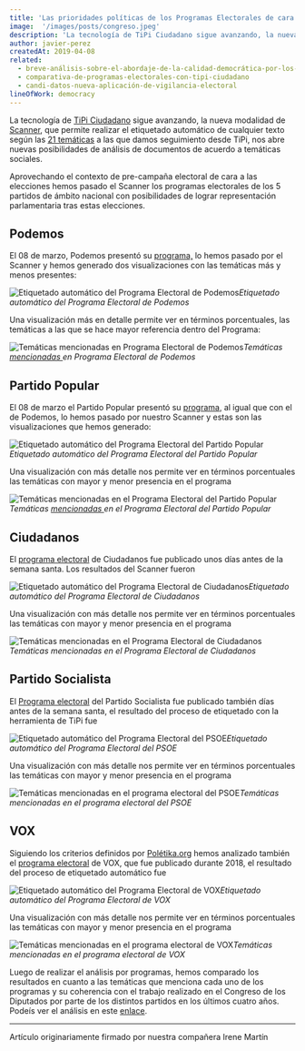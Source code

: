 ```yaml
---
title: 'Las prioridades políticas de los Programas Electorales de cara a las Elecciones Generales'
image:  '/images/posts/congreso.jpeg'
description: 'La tecnología de TiPi Ciudadano sigue avanzando, la nueva modalidad de Scanner, que permite realizar el etiquetado automático de cualquier…'
author: javier-perez
createdAt: 2019-04-08
related:
  - breve-análisis-sobre-el-abordaje-de-la-calidad-democrática-por-los-partidos-políticos-en-españa 
  - comparativa-de-programas-electorales-con-tipi-ciudadano
  - candi-datos-nueva-aplicación-de-vigilancia-electoral
lineOfWork: democracy
---
```



La tecnología de [TiPi Ciudadano](https://tipiciudadano.es/) sigue avanzando, la nueva modalidad de [Scanner](https://tipiciudadano.es/scanner), que permite realizar el etiquetado automático de cualquier texto según las [21 temáticas](https://tipiciudadano.es/topics) a las que damos seguimiento desde TiPi, nos abre nuevas posibilidades de análisis de documentos de acuerdo a temáticas sociales.

Aprovechando el contexto de pre-campaña electoral de cara a las elecciones hemos pasado el Scanner los programas electorales de los 5 partidos de ámbito nacional con posibilidades de lograr representación parlamentaria tras estas elecciones.

## Podemos

El 08 de marzo, Podemos presentó su [programa,](https://podemos.info/programa-2/) lo hemos pasado por el Scanner y hemos generado dos visualizaciones con las temáticas más y menos presentes:

![Etiquetado automático del Programa Electoral de Podemos](/images/posts/programapodemos.png)*Etiquetado automático del Programa Electoral de Podemos*

Una visualización más en detalle permite ver en términos porcentuales, las temáticas a las que se hace mayor referencia dentro del Programa:

![Temáticas [mencionadas ](https://datawrapper.dwcdn.net/oI8ON/2/)en Programa Electoral de Podemos](/images/posts/mencionespodemos.png)*Temáticas [mencionadas ](https://datawrapper.dwcdn.net/oI8ON/2/)en Programa Electoral de Podemos*

## Partido Popular

El 08 de marzo el Partido Popular presentó su [programa,](https://ppvalorseguro.es/archivos/programa_electoral.pdf) al igual que con el de Podemos, lo hemos pasado por nuestro Scanner y estas son las visualizaciones que hemos generado:

![Etiquetado automático del Programa Electoral del Partido Popular](/images/posts/programapp.png)*Etiquetado automático del Programa Electoral del Partido Popular*

Una visualización con más detalle nos permite ver en términos porcentuales las temáticas con mayor y menor presencia en el programa

![Temáticas [mencionadas ](https://datawrapper.dwcdn.net/rnOMf/1/)en el Programa Electoral del Partido Popular](/images/posts/mencionespp.png)*Temáticas [mencionadas ](https://datawrapper.dwcdn.net/rnOMf/1/)en el Programa Electoral del Partido Popular*

## Ciudadanos

El [programa electoral](https://www.ciudadanos-cs.org/programa-electoral) de Ciudadanos fue publicado unos días antes de la semana santa. Los resultados del Scanner fueron

![Etiquetado automático del Programa Electoral de Ciudadanos](/images/posts/programacs.png)*Etiquetado automático del Programa Electoral de Ciudadanos*

Una visualización con más detalle nos permite ver en términos porcentuales las temáticas con mayor y menor presencia en el programa

![Temáticas mencionadas en el Programa Electoral de Ciudadanos](/images/posts/mencionescs.png)*Temáticas mencionadas en el Programa Electoral de Ciudadanos*

## Partido Socialista

El [Programa electoral](https://www.psoe.es/media-content/2019/04/PSOE-programa-electoral-elecciones-generales-28-de-abril-de-2019.pdf) del Partido Socialista fue publicado también días antes de la semana santa, el resultado del proceso de etiquetado con la herramienta de TiPi fue

![Etiquetado automático del Programa Electoral del PSOE](/images/posts/programapsoe.png)*Etiquetado automático del Programa Electoral del PSOE*

Una visualización con más detalle nos permite ver en términos porcentuales las temáticas con mayor y menor presencia en el programa

![Temáticas mencionadas en el programa electoral del PSOE](/images/posts/mencionespsoe.png)*Temáticas mencionadas en el programa electoral del PSOE*

## VOX

Siguiendo los criterios definidos por [Polétika.org](https://docs.google.com/document/d/1_gMyVwh4Z-LAST9NYMEwpZ4HLbwTxupLfjpPuytETpo/edit) hemos analizado también el [programa electoral](https://www.voxespana.es/biblioteca/espana/2018m/gal_c2d72e181103013447.pdf) de VOX, que fue publicado durante 2018, el resultado del proceso de etiquetado automático fue

![Etiquetado automático del Programa Electoral de VOX](/images/posts/programavox.png)*Etiquetado automático del Programa Electoral de VOX*

Una visualización con más detalle nos permite ver en términos porcentuales las temáticas con mayor y menor presencia en el programa

![Temáticas mencionadas en el programa electoral de VOX](/images/posts/mencionesvox.png)*Temáticas mencionadas en el programa electoral de VOX*

Luego de realizar el análisis por programas, hemos comparado los resultados en cuanto a las temáticas que menciona cada uno de los programas y su coherencia con el trabajo realizado en el Congreso de los Diputados por parte de los distintos partidos en los últimos cuatro años. Podeís ver el análisis en este [enlace](https://medium.com/@CIECODE/comparativa-de-programas-electorales-con-tipi-ciudadano-df8641ddc145).

---

Artículo originariamente firmado por nuestra compañera Irene Martín
